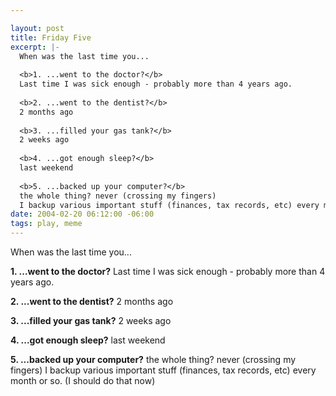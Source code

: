 ```yaml
--- 

layout: post
title: Friday Five
excerpt: |-
  When was the last time you...
  
  <b>1. ...went to the doctor?</b>
  Last time I was sick enough - probably more than 4 years ago.
  
  <b>2. ...went to the dentist?</b>
  2 months ago
  
  <b>3. ...filled your gas tank?</b>
  2 weeks ago
  
  <b>4. ...got enough sleep?</b>
  last weekend
  
  <b>5. ...backed up your computer?</b>
  the whole thing? never (crossing my fingers)
  I backup various important stuff (finances, tax records, etc) every month or so. (I should do that now)
date: 2004-02-20 06:12:00 -06:00
tags: play, meme
---
```

When was the last time you...

<b>1. ...went to the doctor?</b>
Last time I was sick enough - probably more than 4 years ago.

<b>2. ...went to the dentist?</b>
2 months ago

<b>3. ...filled your gas tank?</b>
2 weeks ago

<b>4. ...got enough sleep?</b>
last weekend

<b>5. ...backed up your computer?</b>
the whole thing? never (crossing my fingers)
I backup various important stuff (finances, tax records, etc) every month or so. (I should do that now)
